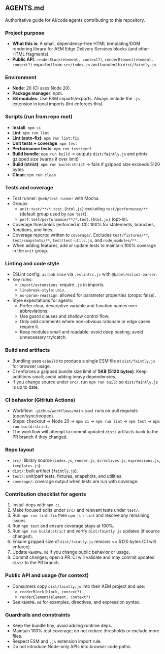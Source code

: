 ## AGENTS.md

Authoritative guide for AI/code agents contributing to this repository.

### Project purpose
- **What this is**: A small, dependency-free HTML templating/DOM rendering library for AEM Edge Delivery Services blocks (and other HTML fragments).
- **Public API**: `renderBlock(element, context?)`, `renderElement(element, context?)` exported from `src/index.js` and bundled to `dist/faintly.js`.

### Environment
- **Node**: 20 (CI uses Node 20).
- **Package manager**: npm.
- **ES modules**: Use ESM imports/exports. Always include the `.js` extension in local imports (lint enforces this).

### Scripts (run from repo root)
- **Install**: `npm ci`
- **Lint**: `npm run lint`
- **Lint (auto-fix)**: `npm run lint:fix`
- **Unit tests + coverage**: `npm test`
- **Performance tests**: `npm run test:perf`
- **Build bundle**: `npm run build` → outputs `dist/faintly.js` and prints gzipped size (warns if over limit)
- **Build (strict)**: `npm run build:strict` → fails if gzipped size exceeds 5120 bytes
- **Clean**: `npm run clean`

### Tests and coverage
- Test runner: `@web/test-runner` with Mocha.
- Groups:
  - `unit`: `test/**/*.test.{html,js}` excluding `test/performance/**` (default group used by `npm test`).
  - `perf`: `test/performance/**/*.test.{html,js}` (opt-in).
- Coverage thresholds (enforced in CI): 100% for statements, branches, functions, and lines.
- Coverage reports: written to `coverage/`. Excludes `test/fixtures/**`, `test/snapshots/**`, `test/test-utils.js`, and `node_modules/**`.
- When adding features, add or update tests to maintain 100% coverage in the `unit` group.

### Linting and code style
- ESLint config: `airbnb-base` via `.eslintrc.js` with `@babel/eslint-parser`.
- Key rules:
  - `import/extensions`: require `.js` in imports.
  - `linebreak-style`: `unix`.
  - `no-param-reassign`: allowed for parameter properties (props: false).
- Style expectations for agents:
  - Prefer clear, descriptive variable and function names over abbreviations.
  - Use guard clauses and shallow control flow.
  - Only add comments where non-obvious rationale or edge cases require it.
  - Keep modules small and readable; avoid deep nesting; avoid unnecessary try/catch.

### Build and artifacts
- Bundling uses `esbuild` to produce a single ESM file at `dist/faintly.js` for browser usage.
- CI enforces a gzipped bundle size limit of **5KB (5120 bytes)**. Keep additions small; avoid adding heavy dependencies.
- If you change source under `src/`, run `npm run build` so `dist/faintly.js` is up to date.

### CI behavior (GitHub Actions)
- Workflow: `.github/workflows/main.yaml` runs on pull requests (open/sync/reopen).
- Steps: checkout → Node 20 → `npm ci` → `npm run lint` → `npm test` → `npm run build:strict`.
- The workflow will attempt to commit updated `dist/` artifacts back to the PR branch if they changed.

### Repo layout
- `src/`: library source (`index.js`, `render.js`, `directives.js`, `expressions.js`, `templates.js`).
- `dist/`: built artifact (`faintly.js`).
- `test/`: unit/perf tests, fixtures, snapshots, and utilities.
- `coverage/`: coverage output when tests are run with coverage.

### Contribution checklist for agents
1. Install deps with `npm ci`.
2. Make focused edits under `src/` and relevant tests under `test/`.
3. Run `npm run lint:fix` then `npm run lint` and resolve any remaining issues.
4. Run `npm test` and ensure coverage stays at 100%.
5. Run `npm run build:strict` and verify `dist/faintly.js` updates (if source changed).
6. Ensure gzipped size of `dist/faintly.js` remains <= 5120 bytes (CI will enforce).
7. Update `README.md` if you change public behavior or usage.
8. Commit changes; open a PR. CI will validate and may commit updated `dist/` to the PR branch.

### Public API and usage (for context)
- Consumers copy `dist/faintly.js` into their AEM project and use:
  - `renderBlock(block, context?)`
  - `renderElement(element, context?)`
- See `README.md` for examples, directives, and expression syntax.

### Guardrails and constraints
- Keep the bundle tiny; avoid adding runtime deps.
- Maintain 100% test coverage; do not reduce thresholds or exclude more files.
- Respect ESM and `.js` extension import rule.
- Do not introduce Node-only APIs into browser code paths.



